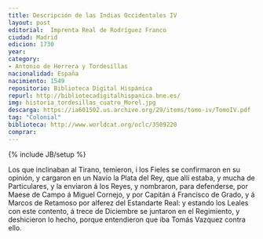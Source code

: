 ```yaml
---
title: Descripción de las Indias Occidentales IV
layout: post
editorial:  Imprenta Real de Rodríguez Franco
ciudad: Madrid
edicion: 1730
year: 
category:
- Antonio de Herrera y Tordesillas
nacionalidad: España
nacimiento: 1549
repositorio: Biblioteca Digital Hispánica
repurl: http://bibliotecadigitalhispanica.bne.es/
img: historia_tordesillas_cuatro_Morel.jpg
descarga: https://ia601502.us.archive.org/29/items/tomo-iv/TomoIV.pdf
tag: "Colonial"
biblioteca: http://www.worldcat.org/oclc/3509220
comprar: 
---
```

{% include JB/setup %}

Los que inclinaban al Tirano, temieron, i los Fieles se confirmaron en su opinión, y cargaron en un Navío la Plata del Rey, que allí estaba, y mucha de Particulares, y la enviaron á los Reyes, y nombraron, para defenderse, por Maese de Campo á Miguel Cornejo, y por Capitán á Francisco de Grado, y á Marcos de Retamoso por alferez del Estandarte Real: y estando los Leales con este contento, á trece de Diciembre se juntaron en el Regimiento, y deshicieron lo hecho, porque entendieron que iba Tomás Vazquez contra ello.
